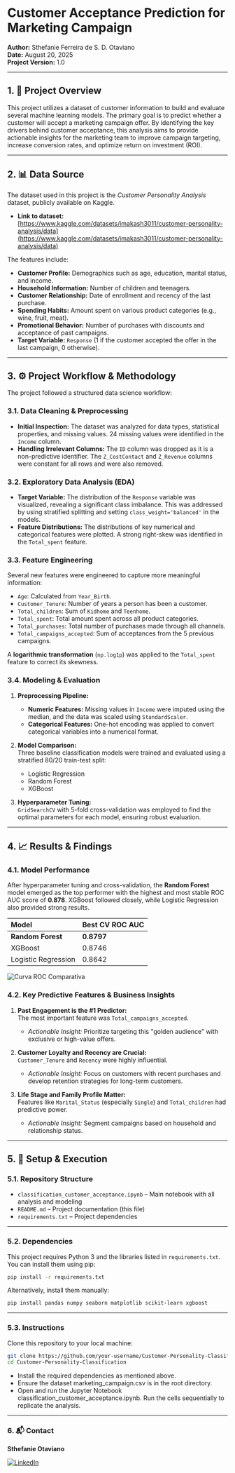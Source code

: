 # **Customer Acceptance Prediction for Marketing Campaign**

**Author:** Sthefanie Ferreira de S. D. Otaviano  
**Date:** August 20, 2025  
**Project Version:** 1.0  

---

## **1. 📝 Project Overview**

This project utilizes a dataset of customer information to build and evaluate several machine learning models. The primary goal is to predict whether a customer will accept a marketing campaign offer. By identifying the key drivers behind customer acceptance, this analysis aims to provide actionable insights for the marketing team to improve campaign targeting, increase conversion rates, and optimize return on investment (ROI).

---

## **2. 📊 Data Source**

The dataset used in this project is the *Customer Personality Analysis* dataset, publicly available on Kaggle.

- **Link to dataset:** [https://www.kaggle.com/datasets/imakash3011/customer-personality-analysis/data](https://www.kaggle.com/datasets/imakash3011/customer-personality-analysis/data)

The features include:

- **Customer Profile:** Demographics such as age, education, marital status, and income.  
- **Household Information:** Number of children and teenagers.  
- **Customer Relationship:** Date of enrollment and recency of the last purchase.  
- **Spending Habits:** Amount spent on various product categories (e.g., wine, fruit, meat).  
- **Promotional Behavior:** Number of purchases with discounts and acceptance of past campaigns.  
- **Target Variable:** `Response` (1 if the customer accepted the offer in the last campaign, 0 otherwise).  

---

## **3. ⚙️ Project Workflow & Methodology**

The project followed a structured data science workflow:

### **3.1. Data Cleaning & Preprocessing**
- **Initial Inspection:** The dataset was analyzed for data types, statistical properties, and missing values. 24 missing values were identified in the `Income` column.  
- **Handling Irrelevant Columns:** The `ID` column was dropped as it is a non-predictive identifier. The `Z_CostContact` and `Z_Revenue` columns were constant for all rows and were also removed.  

### **3.2. Exploratory Data Analysis (EDA)**
- **Target Variable:** The distribution of the `Response` variable was visualized, revealing a significant class imbalance. This was addressed by using stratified splitting and setting `class_weight='balanced'` in the models.  
- **Feature Distributions:** The distributions of key numerical and categorical features were plotted. A strong right-skew was identified in the `Total_spent` feature.  

### **3.3. Feature Engineering**
Several new features were engineered to capture more meaningful information:  
- `Age`: Calculated from `Year_Birth`.  
- `Customer_Tenure`: Number of years a person has been a customer.  
- `Total_children`: Sum of `Kidhome` and `Teenhome`.  
- `Total_spent`: Total amount spent across all product categories.  
- `Total_purchases`: Total number of purchases made through all channels.  
- `Total_campaigns_accepted`: Sum of acceptances from the 5 previous campaigns.  

A **logarithmic transformation** (`np.log1p`) was applied to the `Total_spent` feature to correct its skewness.  

### **3.4. Modeling & Evaluation**
1. **Preprocessing Pipeline:**  
   - **Numeric Features:** Missing values in `Income` were imputed using the median, and the data was scaled using `StandardScaler`.  
   - **Categorical Features:** One-hot encoding was applied to convert categorical variables into a numerical format.  

2. **Model Comparison:**  
   Three baseline classification models were trained and evaluated using a stratified 80/20 train-test split:  
   - Logistic Regression  
   - Random Forest  
   - XGBoost  

3. **Hyperparameter Tuning:**  
   `GridSearchCV` with 5-fold cross-validation was employed to find the optimal parameters for each model, ensuring robust evaluation.  

---

## **4. 📈 Results & Findings**

### **4.1. Model Performance**
After hyperparameter tuning and cross-validation, the **Random Forest** model emerged as the top performer with the highest and most stable ROC AUC score of **0.878**. XGBoost followed closely, while Logistic Regression also provided strong results.  

| Model               | Best CV ROC AUC |
| :------------------ | :-------------- |
| **Random Forest**   | **0.8797**      |
| XGBoost             | 0.8746          |
| Logistic Regression | 0.8642          |

![Curva ROC Comparativa]()

### **4.2. Key Predictive Features & Business Insights**
1. **Past Engagement is the #1 Predictor:**  
   The most important feature was `Total_campaigns_accepted`.  
   - *Actionable Insight:* Prioritize targeting this "golden audience" with exclusive or high-value offers.  

2. **Customer Loyalty and Recency are Crucial:**  
   `Customer_Tenure` and `Recency` were highly influential.  
   - *Actionable Insight:* Focus on customers with recent purchases and develop retention strategies for long-term customers.  

3. **Life Stage and Family Profile Matter:**  
   Features like `Marital_Status` (especially `Single`) and `Total_children` had predictive power.  
   - *Actionable Insight:* Segment campaigns based on household and relationship status.  

---

## **5. 🚀 Setup & Execution**

### **5.1. Repository Structure**
- `classification_customer_acceptance.ipynb` – Main notebook with all analysis and modeling  
- `README.md` – Project documentation (this file)  
- `requirements.txt` – Project dependencies


---

### **5.2. Dependencies**
This project requires Python 3 and the libraries listed in `requirements.txt`. You can install them using pip:  
```bash
pip install -r requirements.txt
```

Alternatively, install them manually:
```bash
pip install pandas numpy seaborn matplotlib scikit-learn xgboost
```
---

### 5.3. Instructions

Clone this repository to your local machine:

```bash
git clone https://github.com/your-username/Customer-Personality-Classification.git
cd Customer-Personality-Classification
```
- Install the required dependencies as mentioned above.
- Ensure the dataset marketing_campaign.csv is in the root directory.
- Open and run the Jupyter Notebook classification_customer_acceptance.ipynb. Run the cells sequentially to replicate the analysis.

---

### 6. 📬 Contact

**Sthefanie Otaviano**

[![LinkedIn](https://img.shields.io/badge/LinkedIn-0077B5?style=for-the-badge&logo=linkedin&logoColor=white)](http://linkedin.com/in/sthefanie-ferreira-de-s-d-otaviano-976a59206)
